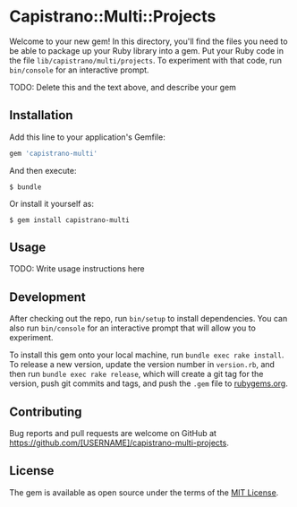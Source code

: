 # Capistrano::Multi::Projects

Welcome to your new gem! In this directory, you'll find the files you need to be able to package up your Ruby library into a gem. Put your Ruby code in the file `lib/capistrano/multi/projects`. To experiment with that code, run `bin/console` for an interactive prompt.

TODO: Delete this and the text above, and describe your gem

## Installation

Add this line to your application's Gemfile:

```ruby
gem 'capistrano-multi'
```

And then execute:

    $ bundle

Or install it yourself as:

    $ gem install capistrano-multi

## Usage

TODO: Write usage instructions here

## Development

After checking out the repo, run `bin/setup` to install dependencies. You can also run `bin/console` for an interactive prompt that will allow you to experiment.

To install this gem onto your local machine, run `bundle exec rake install`. To release a new version, update the version number in `version.rb`, and then run `bundle exec rake release`, which will create a git tag for the version, push git commits and tags, and push the `.gem` file to [rubygems.org](https://rubygems.org).

## Contributing

Bug reports and pull requests are welcome on GitHub at https://github.com/[USERNAME]/capistrano-multi-projects.


## License

The gem is available as open source under the terms of the [MIT License](http://opensource.org/licenses/MIT).

